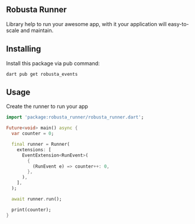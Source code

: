 Robusta Runner
--------------

Library help to run your awesome app, with it your application will easy-to-scale and maintain.

Installing
----------

Install this package via pub command:

```
dart pub get robusta_events
```

Usage
-----

Create the runner to run your app

```dart
import 'package:robusta_runner/robusta_runner.dart';

Future<void> main() async {
  var counter = 0;

  final runner = Runner(
    extensions: [
      EventExtension<RunEvent>(
        {
          (RunEvent e) => counter++: 0,
        },
      ),
    ],
  );

  await runner.run();

  print(counter);
}
```